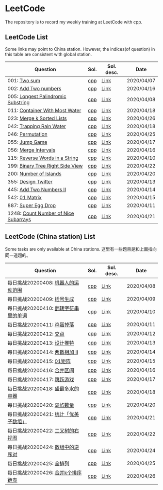 # LeetCode

The repository is to record my weekly training at LeetCode with cpp.

## LeetCode List

Some links may point to China station. However, the indices(of question) in this table are consistent with global station.

| Question                                                     | Sol.                                                         | Sol. desc.                                                   | Date       |
| ------------------------------------------------------------ | ------------------------------------------------------------ | ------------------------------------------------------------ | ---------- |
| 001: [Two sum](https://leetcode.com/problems/two-sum/submissions/) | [cpp](https://github.com/liubai01/LeetCode/tree/master/src/001/sol_hash.cpp) | [Link](https://github.com/liubai01/LeetCode/tree/master/src/001#solution-description) | 2020/04/07 |
| 002: [Add Two numbers](https://leetcode-cn.com/problems/add-two-numbers/) | [cpp](https://github.com/liubai01/LeetCode/tree/master/src/002/sol_hash.cpp) | [Link](https://github.com/liubai01/LeetCode/tree/master/src/002#solution-description) | 2020/04/16 |
| 005: [Longest Palindromic Substring](https://leetcode.com/problems/longest-palindromic-substring/) | [cpp](https://github.com/liubai01/LeetCode/blob/master/src/005/sol_dp.cpp) | [Link](https://github.com/liubai01/LeetCode/tree/master/src/005) | 2020/04/08 |
| 011: [Container With Most Water](https://leetcode-cn.com/problems/container-with-most-water/) | [cpp](https://github.com/liubai01/LeetCode/blob/master/src/011/sol_greed.cpp) | [Link](https://github.com/liubai01/LeetCode/tree/master/src/011) | 2020/04/18 |
| 023: [Merge k Sorted Lists](https://leetcode-cn.com/problems/merge-k-sorted-lists/) | [cpp](https://github.com/liubai01/LeetCode/blob/master/src/023/sol.cpp) | [Link](https://github.com/liubai01/LeetCode/tree/master/src/023) | 2020/04/26 |
| 042: [Trapping Rain Water](https://leetcode-cn.com/problems/trapping-rain-water/) | [cpp](https://github.com/liubai01/LeetCode/blob/master/src/042/sol_dp.cpp) | [Link](https://github.com/liubai01/LeetCode/tree/master/src/042) | 2020/04/18 |
| 046: [Permutation](https://leetcode-cn.com/problems/permutations/) | [cpp](https://github.com/liubai01/LeetCode/blob/master/src/046/sol.cpp) | [Link](https://github.com/liubai01/LeetCode/blob/master/src/046/) | 2020/04/25 |
| 055: [Jump Game](https://leetcode-cn.com/problems/jump-game/) | [cpp](https://github.com/liubai01/LeetCode/blob/master/src/055/sol_dp.cpp) | [Link](https://github.com/liubai01/LeetCode/tree/master/src/055) | 2020/04/17 |
| 056: [Merge Intervals](https://leetcode-cn.com/problems/merge-intervals/) | [cpp](https://github.com/liubai01/LeetCode/blob/master/src/056/sol_dp.cpp) | [Link](https://github.com/liubai01/LeetCode/tree/master/src/056) | 2020/04/16 |
| 115: [Reverse Words in a String](https://leetcode-cn.com/problems/reverse-words-in-a-string/) | [cpp](https://github.com/liubai01/LeetCode/blob/master/src/115/sol.cpp) | [Link](https://github.com/liubai01/LeetCode/tree/master/src/115) | 2020/04/10 |
| 199: [Binary Tree Right Side View](https://leetcode-cn.com/problems/binary-tree-right-side-view/) | [cpp](https://github.com/liubai01/LeetCode/blob/master/src/199/.cpp) | [Link](https://github.com/liubai01/LeetCode/tree/master/src/199) | 2020/04/22 |
| 200: [Number of Islands](https://leetcode-cn.com/problems/number-of-islands/) | [cpp](https://github.com/liubai01/LeetCode/blob/master/src/200/sol.cpp) | [Link](https://github.com/liubai01/LeetCode/tree/master/src/200) | 2020/04/20 |
| 355: [Design Twitter](https://leetcode-cn.com/problems/design-twitter/) | [cpp](https://github.com/liubai01/LeetCode/blob/master/src/355/sol.cpp) | [Link](https://github.com/liubai01/LeetCode/tree/master/src/355) | 2020/04/13 |
| 445: [Add Two Numbers II](https://leetcode-cn.com/problems/add-two-numbers-ii/) | [cpp](https://github.com/liubai01/LeetCode/blob/master/src/445/sol.cpp) | [Link](https://github.com/liubai01/LeetCode/tree/master/src/445) | 2020/04/14 |
| 542: [01 Matrix](https://leetcode-cn.com/problems/01-matrix/) | [cpp](https://github.com/liubai01/LeetCode/blob/master/src/542/sol.cpp) | [Link](https://github.com/liubai01/LeetCode/tree/master/src/542) | 2020/04/15 |
| 887: [Super Egg Drop](https://leetcode-cn.com/problems/super-egg-drop/) | [cpp](https://github.com/liubai01/LeetCode/blob/master/src/887/sol.cpp) | [Link](https://github.com/liubai01/LeetCode/tree/master/src/887) | 2020/04/11 |
| 1248: [Count Number of Nice Subarrays](https://leetcode-cn.com/problems/count-number-of-nice-subarrays/) | [cpp](https://github.com/liubai01/LeetCode/blob/master/src/1248/sol.cpp) | [Link](https://github.com/liubai01/LeetCode/tree/master/src/1248) | 2020/04/21 |

## LeetCode (China station) List

Some tasks are only available at China stations. 这里有一些题目是和上面指向同一道题的。

| Question                                                     | Sol.                                                         | Sol. desc.                                                   | Date       |
| ------------------------------------------------------------ | ------------------------------------------------------------ | ------------------------------------------------------------ | ---------- |
| 每日挑战20200408: [机器人的运动范围](https://leetcode-cn.com/problems/ji-qi-ren-de-yun-dong-fan-wei-lcof/submissions/) | [cpp](https://github.com/liubai01/LeetCode/tree/master/src/cn-daily13/sol.cpp) | [Link](https://github.com/liubai01/LeetCode/tree/master/src/cn-daily13/) | 2020/04/08 |
| 每日挑战20200409: [括号生成](https://leetcode-cn.com/problems/generate-parentheses/) | [cpp](https://github.com/liubai01/LeetCode/tree/master/src/cn-daily14/sol.cpp) | [Link](https://github.com/liubai01/LeetCode/tree/master/src/cn-daily14/) | 2020/04/09 |
| 每日挑战20200410: [翻转字符串里的单词](https://leetcode-cn.com/problems/reverse-words-in-a-string/) | [cpp](https://github.com/liubai01/LeetCode/blob/master/src/115/sol.cpp) | [Link](https://github.com/liubai01/LeetCode/tree/master/src/115) | 2020/04/10 |
| 每日挑战20200411: [鸡蛋掉落](https://leetcode-cn.com/problems/super-egg-drop/) | [cpp](https://github.com/liubai01/LeetCode/blob/master/src/887/sol.cpp) | [Link](https://github.com/liubai01/LeetCode/tree/master/src/887) | 2020/04/11 |
| 每日挑战20200412: [交点](https://leetcode-cn.com/problems/intersection-lcci/) | [cpp](https://github.com/liubai01/LeetCode/blob/master/src/cn-daily16/sol.cpp) | [Link](https://github.com/liubai01/LeetCode/tree/master/src/cn-daily16) | 2020/04/12 |
| 每日挑战20200413: [设计推特](https://leetcode-cn.com/problems/design-twitter/) | [cpp](https://github.com/liubai01/LeetCode/blob/master/src/355/sol.cpp) | [Link](https://github.com/liubai01/LeetCode/tree/master/src/355) |   2020/04/13         |
| 每日挑战20200414: [两数相加 II](https://leetcode-cn.com/problems/add-two-numbers-ii/) | [cpp](https://github.com/liubai01/LeetCode/blob/master/src/445/sol.cpp) | [Link](https://github.com/liubai01/LeetCode/tree/master/src/445) | 2020/04/14 |
| 每日挑战20200415: [01矩阵](https://leetcode-cn.com/problems/01-matrix/) | [cpp](https://github.com/liubai01/LeetCode/blob/master/src/542/sol.cpp) | [Link](https://github.com/liubai01/LeetCode/tree/master/src/542) | 2020/04/15 |
| 每日挑战20200416: [合并区间](https://leetcode-cn.com/problems/merge-intervals/) | [cpp](https://github.com/liubai01/LeetCode/blob/master/src/056/sol_dp.cpp) | [Link](https://github.com/liubai01/LeetCode/tree/master/src/056) | 2020/04/16 |
| 每日挑战20200417: [跳跃游戏](https://leetcode-cn.com/problems/jump-game/) | [cpp](https://github.com/liubai01/LeetCode/blob/master/src/055/sol_dp.cpp) | [Link](https://github.com/liubai01/LeetCode/tree/master/src/055) | 2020/04/17 |
| 每日挑战20200418: [盛最多水的容器](https://leetcode-cn.com/problems/container-with-most-water/) | [cpp](https://github.com/liubai01/LeetCode/blob/master/src/011/sol_greed.cpp) | [Link](https://github.com/liubai01/LeetCode/tree/master/src/011) | 2020/04/18 |
| 每日挑战20200420: [岛屿数量](https://leetcode-cn.com/problems/number-of-islands/) | [cpp](https://github.com/liubai01/LeetCode/blob/master/src/200/sol.cpp) | [Link](https://github.com/liubai01/LeetCode/tree/master/src/200) | 2020/04/20 |
| 每日挑战20200421: [统计「优美子数组」](https://leetcode-cn.com/problems/count-number-of-nice-subarrays/) | [cpp](https://github.com/liubai01/LeetCode/blob/master/src/1248/sol.cpp) | [Link](https://github.com/liubai01/LeetCode/tree/master/src/1248) | 2020/04/21 |
| 每日挑战20200422: [二叉树的右视图](https://leetcode-cn.com/problems/binary-tree-right-side-view/) | [cpp](https://github.com/liubai01/LeetCode/blob/master/src/199/.cpp) | [Link](https://github.com/liubai01/LeetCode/tree/master/src/199) | 2020/04/22 |
| 每日挑战20200424: [数组中的逆序对](https://leetcode-cn.com/problems/shu-zu-zhong-de-ni-xu-dui-lcof/) | [cpp](https://github.com/liubai01/LeetCode/blob/master/src/cn-daily24/sol.cpp) | [Link](https://github.com/liubai01/LeetCode/blob/master/src/cn-daily24/) | 2020/04/24 |
| 每日挑战20200425: [全排列](https://leetcode-cn.com/problems/permutations/) | [cpp](https://github.com/liubai01/LeetCode/blob/master/src/046/sol.cpp) | [Link](https://github.com/liubai01/LeetCode/blob/master/src/046/) | 2020/04/25 |
| 每日挑战20200426: [合并k个排序链表](https://leetcode-cn.com/problems/merge-k-sorted-lists/) | [cpp](https://github.com/liubai01/LeetCode/blob/master/src/023/sol.cpp) | [Link](https://github.com/liubai01/LeetCode/tree/master/src/023) | 2020/04/26 |



